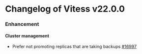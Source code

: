 # Changelog of Vitess v22.0.0

### Enhancement 
#### Cluster management
 * Prefer not promoting replicas that are taking backups [#16997](https://github.com/vitessio/vitess/pull/16997)
